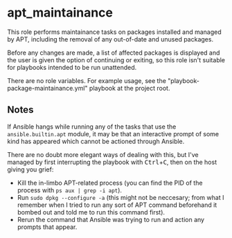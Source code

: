 apt\_maintainance
=================

This role performs maintainance tasks on packages installed and managed
by APT, including the removal of any out-of-date and unused packages.

Before any changes are made, a list of affected packages is displayed
and the user is given the option of continuing or exiting, so this role
isn't suitable for playbooks intended to be run unattended.

There are no role variables. For example usage, see the
"playbook-package-maintainance.yml" playbook at the project root.


## Notes

If Ansible hangs while running any of the tasks that use the
`ansible.builtin.apt` module, it may be that an interactive prompt of
some kind has appeared which cannot be actioned through Ansible.

There are no doubt more elegant ways of dealing with this, but I've
managed by first interrupting the playbook with
<kbd>Ctrl</kbd>+<kbd>C</kbd>, then on the host giving you grief:

  - Kill the in-limbo APT-related process (you can find the PID of the
    process with `ps aux | grep -i apt`).
  - Run `sudo dpkg --configure -a` (this might not be neccesary; from
    what I remember when I tried to run any sort of APT command
    beforehand it bombed out and told me to run this command first).
  - Rerun the command that Ansible was trying to run and action any
    prompts that appear.
